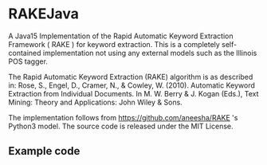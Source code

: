 # RAKEJava
A Java15 Implementation of the Rapid Automatic Keyword Extraction Framework ( RAKE ) for keyword extraction. This is a completely self-contained implementation not using any external models such as the Illinois POS tagger.

The Rapid Automatic Keyword Extraction (RAKE) algorithm is as described in: Rose, S., Engel, D., Cramer, N., & Cowley, W. (2010). Automatic Keyword Extraction from Individual Documents. In M. W. Berry & J. Kogan (Eds.), Text Mining: Theory and Applications: John Wiley & Sons.

The implementation follows from https://github.com/aneesha/RAKE 's Python3 model. The source code is released under the MIT License.

## Example code

